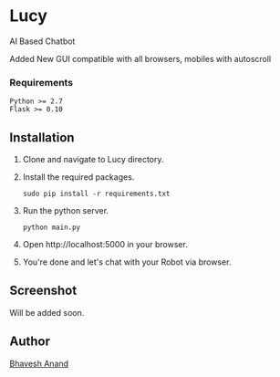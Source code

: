 # Lucy

AI Based Chatbot

Added New GUI compatible with all browsers, mobiles with autoscroll

### Requirements
    Python >= 2.7
    Flask >= 0.10

## Installation

1. Clone and navigate to Lucy directory.

2. Install the required packages.
    ```
    sudo pip install -r requirements.txt
    ```

3. Run the python server.
    ```
    python main.py
    ```
    
4. Open http://localhost:5000 in your browser.

5. You're done and let's chat with your Robot via browser.

## Screenshot
Will be added soon.
## Author

[Bhavesh Anand](https://github.com/bhaveshAn)
